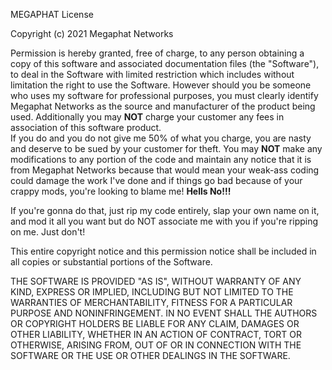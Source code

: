 MEGAPHAT License

Copyright (c) 2021 Megaphat Networks

Permission is hereby granted, free of charge, to any person obtaining a copy
of this software and associated documentation files (the "Software"), to deal
in the Software with limited restriction which includes without limitation the 
right to use the Software.  However should you be someone who uses my software 
for professional purposes, you must clearly identify Megaphat Networks as the 
source and manufacturer of the product being used.  Additionally you may **NOT** 
charge your customer any fees in association of this software product.  
If you do and you do not give me 50% of what you charge, you are nasty and
deserve to be sued by your customer for theft.  You may **NOT** make any 
modifications to any portion of the code and maintain any notice that it 
is from Megaphat Networks because that would mean your weak-ass coding 
could damage the work I've done and if things go bad because of your 
crappy mods, you're looking to blame me!  **Hells No!!!**

If you're gonna do that, just rip my code entirely, slap your own name 
on it, and mod it all you want but do NOT associate me with you if you're 
ripping on me.  Just don't!

This entire copyright notice and this permission notice shall be included in all
copies or substantial portions of the Software.

THE SOFTWARE IS PROVIDED "AS IS", WITHOUT WARRANTY OF ANY KIND, EXPRESS OR
IMPLIED, INCLUDING BUT NOT LIMITED TO THE WARRANTIES OF MERCHANTABILITY,
FITNESS FOR A PARTICULAR PURPOSE AND NONINFRINGEMENT. IN NO EVENT SHALL THE
AUTHORS OR COPYRIGHT HOLDERS BE LIABLE FOR ANY CLAIM, DAMAGES OR OTHER
LIABILITY, WHETHER IN AN ACTION OF CONTRACT, TORT OR OTHERWISE, ARISING FROM,
OUT OF OR IN CONNECTION WITH THE SOFTWARE OR THE USE OR OTHER DEALINGS IN THE
SOFTWARE.
